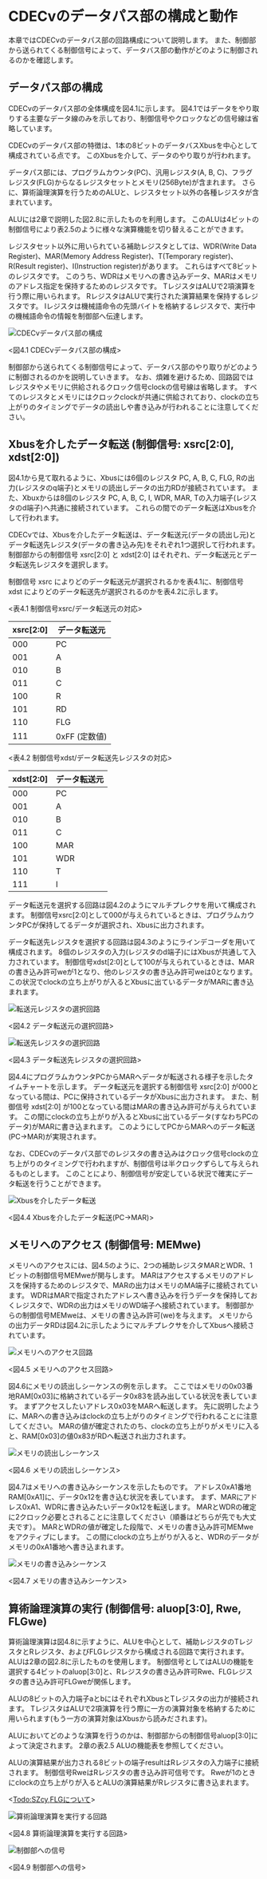 # CDECvのデータパス部の構成と動作

本章ではCDECvのデータパス部の回路構成について説明します。
また、制御部から送られてくる制御信号によって、データバス部の動作がどのように制御されるのかを確認します。

## データパス部の構成

CDECvのデータパス部の全体構成を図4.1に示します。
図4.1ではデータをやり取りする主要なデータ線のみを示しており、制御信号やクロックなどの信号線は省略しています。

CDECvのデータパス部の特徴は、1本の8ビットのデータバスXbusを中心として構成されている点です。
このXbusを介して、データのやり取りが行われます。

データパス部には、プログラムカウンタ(PC)、汎用レジスタ(A, B, C)、フラグレジスタ(FLG)からなるレジスタセットとメモリ(256Byte)が含まれます。
さらに、算術論理演算を行うためのALUと、レジスタセット以外の各種レジスタが含まれています。

ALUには2章で説明した図2.8に示したものを利用します。
このALUは4ビットの制御信号により表2.5のように様々な演算機能を切り替えることができます。

レジスタセット以外に用いられている補助レジスタとしては、WDR(Write Data Register)、MAR(Memory Address Register)、T(Temporary register)、R(Result register)、I(Instruction register)があります。
これらはすべて8ビットのレジスタです。
このうち、WDRはメモリへの書き込みデータ、MARはメモリのアドレス指定を保持するためのレジスタです。
TレジスタはALUで2項演算を行う際に用いられます。
RレジスタはALUで実行された演算結果を保持するレジスタです。
Iレジスタは機械語命令の先頭バイトを格納するレジスタで、実行中の機械語命令の情報を制御部へ伝達します。

![CDECvデータパス部の構成](./assets/datapath_sketch.png "CDECvデータパス部の構成")

<図4.1 CDECvデータパス部の構成>


制御部から送られてくる制御信号によって、データバス部のやり取りがどのように制御されるのかを説明していきます。
なお、煩雑を避けるため、回路図ではレジスタやメモリに供給されるクロック信号clockの信号線は省略します。
すべてのレジスタとメモリにはクロックclockが共通に供給されており、clockの立ち上がりのタイミングでデータの読出しや書き込みが行われることに注意してください。

## Xbusを介したデータ転送 (制御信号: xsrc[2:0], xdst[2:0])

図4.1から見て取れるように、Xbusには6個のレジスタ PC, A, B, C, FLG, Rの出力(レジスタのq端子)とメモリの読出しデータの出力RDが接続されています。
また、Xbuxからは8個のレジスタ PC, A, B, C, I, WDR, MAR, Tの入力端子(レジスタのd端子)へ共通に接続されています。
これらの間でのデータ転送はXbusを介して行われます。

CDECvでは、Xbusを介したデータ転送は、データ転送元(データの読出し元)とデータ転送先レジスタ(データの書き込み先)をそれぞれ1つ選択して行われます。
制御部からの制御信号 xsrc[2:0] と xdst[2:0] はそれぞれ、データ転送元とデータ転送先レジスタを選択します。

制御信号 xsrc によりどのデータ転送元が選択されるかを表4.1に、制御信号 xdst によりどのデータ転送先が選択されるのかを表4.2に示します。


<表4.1 制御信号xsrc/データ転送元の対応>

| xsrc[2:0] | データ転送元 |
|-----------|-------|
| 000       | PC    |
| 001       | A     |
| 010       | B     |
| 011       | C     |
| 100       | R     |
| 101       | RD    |
| 110       | FLG   |
| 111       | 0xFF (定数値) |


<表4.2 制御信号xdst/データ転送先レジスタの対応>

| xdst[2:0] | データ転送元 |
|-----------|-------|
| 000       | PC    |
| 001       | A     |
| 010       | B     |
| 011       | C     |
| 100       | MAR   |
| 101       | WDR   |
| 110       | T     |
| 111       | I     |


データ転送元を選択する回路は図4.2のようにマルチプレクサを用いて構成されます。
制御信号xsrc[2:0]として000が与えられているときは、プログラムカウンタPCが保持してるデータが選択され、Xbusに出力されます。

データ転送先レジスタを選択する回路は図4.3のようにラインデコーダを用いて構成されます。
8個のレジスタの入力(レジスタのd端子)にはXbusが共通して入力されています。
制御信号xdst[2:0]として100が与えられているときは、MARの書き込み許可weが1となり、他のレジスタの書き込み許可weは0となります。
この状況でclockの立ち上がりが入るとXbusに出ているデータがMARに書き込まれます。

![転送元レジスタの選択回路](./assets/xsrc.png "データ転送元の選択回路")

<図4.2 データ転送元の選択回路>


![転送先レジスタの選択回路](./assets/xdst.png "データ転送先レジスタの選択回路")

<図4.3 データ転送先レジスタの選択回路>


図4.4にプログラムカウンタPCからMARへデータが転送される様子を示したタイムチャートを示します。
データ転送元を選択する制御信号 xsrc[2:0] が000となっている間は、PCに保持されているデータがXbusに出力されます。
また、制御信号 xdst[2:0] が100となっている間はMARの書き込み許可が与えられています。
この間にclockの立ち上がりが入るとXbusに出ているデータ(すなわちPCのデータ)がMARに書き込まれます。
このようにしてPCからMARへのデータ転送(PC->MAR)が実現されます。

なお、CDECvのデータパス部でのレジスタの書き込みはクロック信号clockの立ち上がりのタイミングで行われますが、制御信号は半クロックずらして与えられるものとします。
このことにより、制御信号が安定している状況で確実にデータ転送を行うことができます。


![Xbusを介したデータ転送](./assets/PC_to_MAR.png "Xbusを介したデータ転送")

<図4.4 Xbusを介したデータ転送(PC->MAR)>


## メモリへのアクセス (制御信号: MEMwe)

メモリへのアクセスには、図4.5のように、2つの補助レジスタMARとWDR、1ビットの制御信号MEMweが関与します。
MARはアクセスするメモリのアドレスを保持するためのレジスタで、MARの出力はメモリのMA端子に接続されています。
WDRはMARで指定されたアドレスへ書き込みを行うデータを保持しておくレジスタで、WDRの出力はメモリのWD端子へ接続されています。
制御部からの制御信号MEMweは、メモリの書き込み許可(we)を与えます。
メモリからの出力データRDは図4.2に示したようにマルチプレクサを介してXbusへ接続されています。


![メモリへのアクセス回路](./assets/MEMwe.png "メモリアクセス回路")

<図4.5 メモリへのアクセス回路>


図4.6にメモリの読出しシーケンスの例を示します。
ここではメモリの0x03番地RAM[0x03]に格納されているデータ0x83を読み出している状況を表しています。
まずアクセスしたいアドレス0x03をMARへ転送します。
先に説明したように、MARへの書き込みはclockの立ち上がりのタイミングで行われることに注意してください。
MARの値が確定されたのち、clockの立ち上がりがメモリに入ると、RAM[0x03]の値0x83がRDへ転送され出力されます。


![メモリの読出しシーケンス](./assets/timechart_memory_read.png "メモリの読出しシーケンス")

<図4.6 メモリの読出しシーケンス>


図4.7はメモリへの書き込みシーケンスを示したものです。
アドレス0xA1番地RAM[0xA1]に、データ0x12を書き込む状況を表しています。
まず、MARにアドレス0xA1、WDRに書き込みたいデータ0x12を転送します。
MARとWDRの確定に2クロック必要とされることに注意してください（順番はどちらが先でも大丈夫です）。
MARとWDRの値が確定した段階で、メモリの書き込み許可MEMweをアクティブにします。
この間にclockの立ち上がりが入ると、WDRのデータがメモリの0xA1番地へ書き込まれます。


![メモリの書き込みシーケンス](./assets/timechart_memory_write.png "メモリの書き込みシーケンス")

<図4.7 メモリの書き込みシーケンス>


## 算術論理演算の実行 (制御信号: aluop[3:0], Rwe, FLGwe)

算術論理演算は図4.8に示すように、ALUを中心として、補助レジスタのTレジスタとRレジスタ、およびFLGレジスタから構成される回路で実行されます。
ALUは2章の図2.8に示したものを使用します。
制御信号としてはALUの機能を選択する4ビットのaluop[3:0]と、Rレジスタの書き込み許可Rwe、FLGレジスタの書き込み許可FLGweが関係します。

ALUの8ビットの入力端子aとbにはそれぞれXbusとTレジスタの出力が接続されます。
TレジスタはALUで2項演算を行う際に一方の演算対象を格納するために用いられます(もう一方の演算対象はXbusから読みだされます)。

ALUにおいてどのような演算を行うのかは、制御部からの制御信号aluop[3:0]によって決定されます。
2章の表2.5 ALUの機能表を参照してください。

ALUの演算結果が出力される8ビットの端子resultはRレジスタの入力端子に接続されます。
制御信号RweはRレジスタの書き込み許可信号です。
Rweが1のときにclockの立ち上がりが入るとALUの演算結果がRレジスタに書き込まれます。

<<Todo:SZcy,FLGについて>>

![算術論理演算を実行する回路](./assets/aluop.png "算術論理演算を実行する回路")

<図4.8 算術論理演算を実行する回路>




![制御部への信号](./assets/I_SZCy.png "制御部への信号")

<図4.9 制御部への信号>
